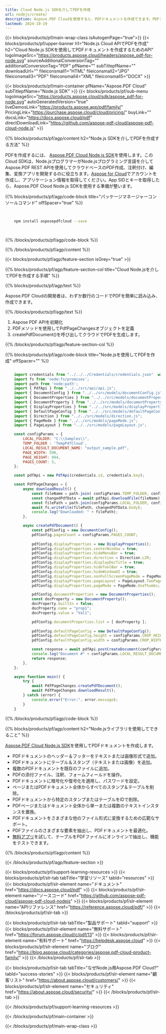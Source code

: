 ```yaml
---
title: Cloud Node.js SDKを介してPDFを作成
url: nodejs/create/
description: Aspose.PDF Cloudを使用すると、PDFドキュメントを作成できます。PDFファイルを作成するためのNode.jsソースコードを確認してください。
lastmod: 2024-10-19
---
```


{{< blocks/products/pf/main-wrap-class isAutogenPage="true">}}
{{< blocks/products/pf/upper-banner h1="Node.js Cloud APIでPDFを作成" h2="Cloud Node.js SDKを使用してPDFドキュメントを作成するためのAPI" logoImageSrc="https://products.aspose.cloud/headers/aspose_pdf-for-node.svg" sourceAdditionalConversionTag="" additionalConversionTag="PDF" pfName="" subTitlepfName="" downloadUrl="" fileiconsmall1="HTML" fileiconsmall2="JPG" fileiconsmall3="PDF" fileiconsmall4="XML" fileiconsmall5="DOCX" >}}

{{< blocks/products/pf/main-container pfName="Aspose.PDF Cloud" subTitlepfName="Node.js SDK" >}}
{{< blocks/products/pf/sub-menu logoImageSrc="https://products.aspose.cloud/sdk/aspose_pdf-for-node.svg"
autoGeneratedVersion="true"
liveDemosLink="https://products.aspose.app/pdf/family/" PricingLink="https://purchase.aspose.cloud/cloud/pricing/" buyLink="" docsLink="https://docs.aspose.cloud/pdf"  directDownloadLink="https://github.com/aspose-pdf-cloud/aspose-pdf-cloud-node.js" >}}

{{% blocks/products/pf/agp/content h2="Node.js SDKを介してPDFを作成する方法" %}}

PDFを作成するには、
[Aspose.PDF Cloud Node.js SDK](https://products.aspose.cloud/pdf/nodejs/)を使用します。このCloud SDKは、Node.jsプログラマーがNode.jsプログラミング言語を介してAspose.PDF REST APIを使用してクラウドベースのPDF作成、注釈付け、編集、変換アプリを開発するのに役立ちます。[Aspose for Cloud](https://dashboard.aspose.cloud/#/apps)でアカウントを作成し、アプリケーション情報を取得してください。App SIDとキーを取得したら、Aspose.PDF Cloud Node.js SDKを使用する準備が整います。

{{% blocks/products/pf/agp/code-block title="パッケージマネージャーコンソールコマンド" offSpacer="true" %}}

```bash

     
    npm install asposepdfcloud --save
     
     

```

{{% /blocks/products/pf/agp/code-block %}}

{{% /blocks/products/pf/agp/content %}}

{{< blocks/products/pf/agp/feature-section isGrey="true" >}}

{{% blocks/products/pf/agp/feature-section-col title="Cloud Node.jsを介してPDFを作成する手順" %}}

{{% blocks/products/pf/agp/text %}}

Aspose.PDF Cloudの開発者は、わずか数行のコードでPDFを簡単に読み込み、作成できます。

{{% /blocks/products/pf/agp/text %}}

1. Aspose PDF APIを初期化
1. PDFメソッドを使用してPdfPageChangesオブジェクトを定義
1. createPdfDocument()を呼び出してクラウドでPDFを生成します。

{{% /blocks/products/pf/agp/feature-section-col %}}

{{% blocks/products/pf/agp/code-block title="Node.jsを使用してPDFを作成" offSpacer="" %}}

```js

    import credentials from "../../../Credentials/credentials.json"  with { type: "json" };    // json-file in this format: { "id": "*****", "key": "*******" }
    import fs from 'node:fs/promises';
    import path from 'node:path';
    import { PdfApi } from "../../src/api/api.js";
    import { DocumentConfig } from "../../src/models/documentConfig.js" 
    import { DocumentProperties } from "../../src/models/documentProperties.js"
    import { DocumentProperty } from "../../src/models/documentProperty.js"
    import { DisplayProperties } from "../../src/models/displayProperties.js"
    import { DefaultPageConfig } from "../../src/models/defaultPageConfig.js"
    import { Direction } from "../../src/models/direction.js";
    import { PageMode } from "../../src/models/pageMode.js";
    import { PageLayout } from "../../src/models/pageLayout.js";

    const configParams = {
        LOCAL_FOLDER: "C:\\Samples\\",
        TEMP_FOLDER : 'TempPdfCloud',
        LOCAL_RESULT_DOCUMENT_NAME: "output_sample.pdf",
        PAGE_WIDTH: 590,
        PAGE_HEIGHT: 894,
        PAGES_COUNT: 5,
    };

    const pdfApi = new PdfApi(credentials.id, credentials.key);

    const PdfPageChanges = {
        async downloadResult() {
            const fileName = path.join( configParams.TEMP_FOLDER, configParams.LOCAL_RESULT_DOCUMENT_NAME);
            const changedPdfData = await pdfApi.downloadFile(fileName);
            const filePath = path.join(configParams.LOCAL_FOLDER, configParams.LOCAL_RESULT_DOCUMENT_NAME);
            await fs.writeFile(filePath, changedPdfData.body);
            console.log("Downloaded: " + filePath);
        },

        async createPdfDocument() {
            const pdfConfig = new DocumentConfig();
            pdfConfig.pagesCount = configParams.PAGES_COUNT;
            
            pdfConfig.displayProperties = new DisplayProperties();
            pdfConfig.displayProperties.centerWindow = true;
            pdfConfig.displayProperties.hideMenuBar = true;
            pdfConfig.displayProperties.direction = Direction.L2R;
            pdfConfig.displayProperties.displayDocTitle = true;
            pdfConfig.displayProperties.hideToolBar = true;
            pdfConfig.displayProperties.hideWindowUI = true;
            pdfConfig.displayProperties.nonFullScreenPageMode = PageMode.UseThumbs;
            pdfConfig.displayProperties.pageLayout = PageLayout.TwoPageLeft;
            pdfConfig.displayProperties.pageMode = PageMode.UseThumbs;

            pdfConfig.documentProperties = new DocumentProperties();
            const docProperty = new DocumentProperty();
            docProperty.builtIn = false;
            docProperty.name = "prop1";
            docProperty.value = "Val1";

            pdfConfig.documentProperties.list = [ docProperty ];
            
            pdfConfig.defaultPageConfig = new DefaultPageConfig();
            pdfConfig.defaultPageConfig.height = configParams.CROP_HEIGHT;
            pdfConfig.defaultPageConfig.width = configParams.CROP_WIDTH;

            const response = await pdfApi.postCreateDocument(configParams.LOCAL_RESULT_DOCUMENT_NAME, pdfConfig, null, configParams.TEMP_FOLDER);
            console.log("Document #" + configParams.LOCAL_RESULT_DOCUMENT_NAME + " created.")
            return response;
        },
    };

    async function main() {
        try {
            await PdfPageChanges.createPdfDocument();
            await PdfPageChanges.downloadResult();
        } catch (error) {
            console.error("Error:", error.message);
        }
    }
```

{{% /blocks/products/pf/agp/code-block %}}

{{% blocks/products/pf/agp/content h2="Node.jsライブラリを使用してできること" %}}

[Aspose.PDF Cloud Node.js SDK](https://products.aspose.cloud/pdf/nodejs/)を使用してPDFドキュメントを作成します。

+ PDFドキュメントのヘッダー＆フッターをテキストまたは画像形式で追加。
+ PDFドキュメントにテーブル＆スタンプ（テキストまたは画像）を追加。
+ 複数のPDFドキュメントを既存のファイルに追加。
+ PDFの添付ファイル、注釈、フォームフィールドを操作。
+ PDFドキュメントに暗号化や復号化を適用し、パスワードを設定。
+ ページまたはPDFドキュメント全体からすべてのスタンプ＆テーブルを削除。
+ PDFドキュメントから特定のスタンプまたはテーブルをIDで削除。
+ PDFページまたはドキュメント全体から単一または複数のテキストインスタンスを置換。
+ PDFドキュメントをさまざまな他のファイル形式に変換するための広範なサポート。
+ PDFファイルのさまざまな要素を抽出し、PDFドキュメントを最適化。
+ [無料アプリ](https://products.aspose.app/pdf/table-extraction)を試して、テーブルをPDFファイルにオンラインで抽出し、機能をテストできます。

{{% /blocks/products/pf/agp/content %}}

{{< /blocks/products/pf/agp/feature-section >}}

{{< blocks/products/pf/support-learning-resources >}}
{{< blocks/products/pf/slr-tab tabTitle="学習リソース" tabId="resources" >}}
{{< blocks/products/pf/slr-element name="ドキュメント" href="https://docs.aspose.cloud/pdf" >}}
{{< blocks/products/pf/slr-element name="ソースコード" href="https://github.com/aspose-pdf-cloud/aspose-pdf-cloud-nodejs" >}}
{{< blocks/products/pf/slr-element name="APIリファレンス" href="https://reference.aspose.cloud/pdf/" >}}
{{< /blocks/products/pf/slr-tab >}}

{{< blocks/products/pf/slr-tab tabTitle="製品サポート" tabId="support" >}}
{{< blocks/products/pf/slr-element name="無料サポート" href="https://forum.aspose.cloud/c/pdf/13" >}}
{{< blocks/products/pf/slr-element name="有料サポート" href="https://helpdesk.aspose.cloud" >}}
{{< blocks/products/pf/slr-element name="ブログ" href="https://blog.aspose.cloud/categories/aspose.pdf-cloud-product-family/" >}}
{{< /blocks/products/pf/slr-tab >}}

{{< blocks/products/pf/slr-tab tabTitle="なぜNode.js用Aspose.PDF Cloud?" tabId="success-stories" >}}
{{< blocks/products/pf/slr-element name="顧客リスト" href="https://about.aspose.cloud/customers/" >}}
{{< blocks/products/pf/slr-element name="セキュリティ" href="https://about.aspose.cloud/security/" >}}
{{< /blocks/products/pf/slr-tab >}}

{{< /blocks/products/pf/support-learning-resources >}}

<!-- aboutfile Ends -->

{{< /blocks/products/pf/main-container >}}

{{< /blocks/products/pf/main-wrap-class >}}




